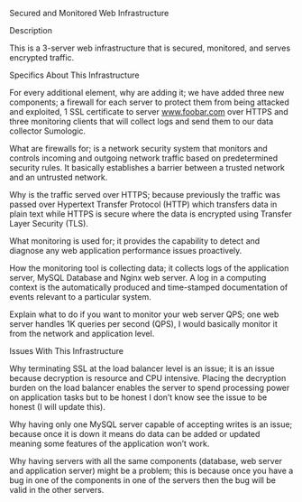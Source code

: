 Secured and Monitored Web Infrastructure

Description

This is a 3-server web infrastructure that is secured, monitored, and serves encrypted traffic.

Specifics About This Infrastructure

For every additional element, why are adding it; we have added three new components; a firewall for each server to protect them from being attacked and exploited, 1 SSL certificate to server www.foobar.com over HTTPS and three monitoring clients that will collect logs and send them to our data collector Sumologic.

What are firewalls for; is a network security system that monitors and controls incoming and outgoing network traffic based on predetermined security rules. It basically establishes a barrier between a trusted network and an untrusted network.

Why is the traffic served over HTTPS; because previously the traffic was passed over Hypertext Transfer Protocol (HTTP) which transfers data in plain text while HTTPS is secure where the data is encrypted using Transfer Layer Security (TLS).

What monitoring is used for; it provides the capability to detect and diagnose any web application performance issues proactively.

How the monitoring tool is collecting data; it collects logs of the application server, MySQL Database and Nginx web server. A log in a computing context is the automatically produced and time-stamped documentation of events relevant to a particular system.

Explain what to do if you want to monitor your web server QPS; one web server handles 1K queries per second (QPS), I would basically monitor it from the network and application level.

Issues With This Infrastructure

Why terminating SSL at the load balancer level is an issue; it is an issue because decryption is resource and CPU intensive. Placing the decryption burden on the load balancer enables the server to spend processing power on application tasks but to be honest I don’t know see the issue to be honest (I will update this).

Why having only one MySQL server capable of accepting writes is an issue; because once it is down it means do data can be added or updated meaning some features of the application won’t work.

Why having servers with all the same components (database, web server and application server) might be a problem; this is because once you have a bug in one of the components in one of the servers then the bug will be valid in the other servers.
